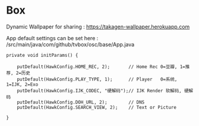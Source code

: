# Box
Dynamic Wallpaper for sharing :
https://takagen-wallpaper.herokuapp.com

App default settings can be set here :
/src/main/java/com/github/tvbox/osc/base/App.java

    private void initParams() {

        putDefault(HawkConfig.HOME_REC, 2);       // Home Rec 0=豆瓣, 1=推荐, 2=历史
        putDefault(HawkConfig.PLAY_TYPE, 1);      // Player   0=系统, 1=IJK, 2=Exo
        putDefault(HawkConfig.IJK_CODEC, "硬解码");// IJK Render 软解码, 硬解码
        putDefault(HawkConfig.DOH_URL, 2);        // DNS
        putDefault(HawkConfig.SEARCH_VIEW, 2);    // Text or Picture

    }
